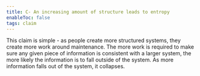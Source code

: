 ```yaml
---
title: C- An increasing amount of structure leads to entropy
enableToc: false
tags: claim
---
```

This claim is simple - as people create more structured systems, they create more work around maintenance. The more work is required to make sure any given piece of information is consistent with a larger system, the more likely the information is to fall outside of the system. As more information falls out of the system, it collapses.